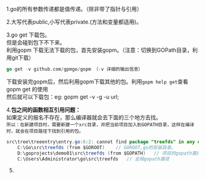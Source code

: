 1.go的所有参数传递都是值传递。（除非带了指针与引用）

2.大写代表public,小写代表private.(方法和变量都适用)。

3.go get 下载包。  
但是会碰到包下不下来。  
利用gopm 下载无法下载的包，首先安装gopm。（注意：切换到GOPath目录，利用git下载）  
```go
go get -v github.com/gpmgo/gopm （-v 详细的输出信息）
```
下载安装完gopm后，然后利用gopm下载其他的包。利用```gopm help get```查看gopm get 的使用  
然后就可以下载包：eg: gopm get -v -g -u url;

4.**包之间的函数相互引用问题：**  
如果定义的报名不存在，那么编译器就会去下面的三个地方去找。  
```所以：在新建项目时，需要新建一个xrc目录，并把当前项目加入到GOPATH目录，这样在编译时，就会在项目路径下找到引用的包。```
```java
src\tree\treeentry\entry.go:6:2: cannot find package "treefds" in any of:
	C:\Go\src\treefds (from $GOROOT)    // GOROOT,go的安装目录。
	D:\goprojects\demo01\src\treefds (from $GOPATH)   // 项目的gopath路径
	C:\Users\Administrator\go\src\treefds   // 全局gopath路径
```

5.